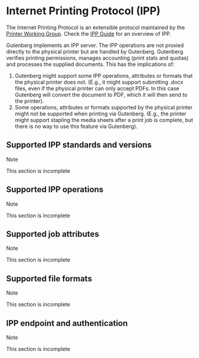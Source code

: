 # Internet Printing Protocol (IPP)
The Internet Printing Protocol is an extensible protocol maintained by the [Printer Working Group](https://www.pwg.org/).
Check the [IPP Guide](https://www.pwg.org/ipp/ippguide.html) for an overview of IPP.

Gutenberg implements an IPP server. The IPP operations are not proxied directly to the physical printer but are handled
by Gutenberg. Gutenberg verifies printing permissions, manages accounting (print stats and quotas) and processes the
supplied documents. This has the implications of:
1. Gutenberg might support some IPP operations, attributes or formats that the physical printer does not.
    (E.g., it might support submitting .docx files, even if the physical printer can only accept PDFs. In this case
    Gutenberg will convert the document to PDF, which it will then send to the printer).
2. Some operations, attributes or formats supported by the physical printer might not be supported when printing via
    Gutenberg. (E.g., the printer might support stapling the media sheets after a print job is complete, but there is no
    way to use this feature via Gutenberg).

## Supported IPP standards and versions
> [!NOTE]
> This section is incomplete

## Supported IPP operations
> [!NOTE]
> This section is incomplete

## Supported job attributes
> [!NOTE]
> This section is incomplete

## Supported file formats
> [!NOTE]
> This section is incomplete

## IPP endpoint and authentication
> [!NOTE]
> This section is incomplete
